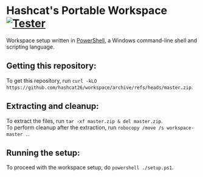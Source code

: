 # Hashcat's Portable Workspace [![Tester](https://github.com/hashcat26/workspace/actions/workflows/tester.yml/badge.svg)](https://github.com/hashcat26/workspace/actions/workflows/tester.yml)
Workspace setup written in [PowerShell](https://www.powershellgallery.com), a Windows command-line shell and scripting language.

Getting this repository:
---------------------------------
To get this repository, run `curl -kLO https://github.com/hashcat26/workspace/archive/refs/heads/master.zip`.

Extracting and cleanup:
---------------------------------
To extract the files, run `tar -xf master.zip & del master.zip`.\
To perform cleanup after the extraction, run `robocopy /move /s workspace-master .`.

Running the setup:
---------------------------------
To proceed with the workspace setup, do `powershell ./setup.ps1`.
